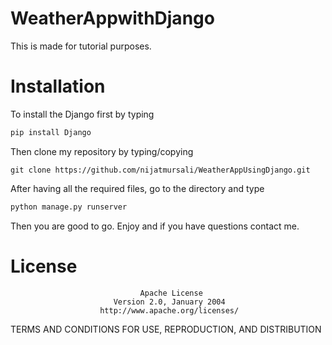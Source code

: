 # WeatherAppwithDjango
This is made for tutorial purposes. 

# Installation

To install the Django first by typing 
```bash
pip install Django
```
Then clone my repository by typing/copying

```git
git clone https://github.com/nijatmursali/WeatherAppUsingDjango.git
```

After having all the required files, go to the directory and type

```bash
python manage.py runserver
```

Then you are good to go. Enjoy and if you have questions contact me. 


# License
                                 Apache License
                           Version 2.0, January 2004
                        http://www.apache.org/licenses/

   TERMS AND CONDITIONS FOR USE, REPRODUCTION, AND DISTRIBUTION
